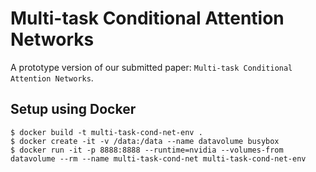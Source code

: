 # Multi-task Conditional Attention Networks

A prototype version of our submitted paper: `Multi-task Conditional Attention Networks`.

## Setup using Docker

```shell
$ docker build -t multi-task-cond-net-env .
$ docker create -it -v /data:/data --name datavolume busybox
$ docker run -it -p 8888:8888 --runtime=nvidia --volumes-from datavolume --rm --name multi-task-cond-net multi-task-cond-net-env
```
